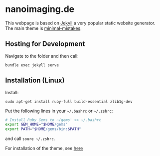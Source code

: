 # nanoimaging.de


This webpage is based on [Jekyll](https://jekyllrb.com/) a very popular static website generator.
The main theme is [minimal-mistakes](https://github.com/mmistakes/minimal-mistakes).

## Hosting for Development
Navigate to the folder and then call:
```
bundle exec jekyll serve
```

## Installation (Linux)

Install:
```
sudo apt-get install ruby-full build-essential zlib1g-dev
```

Put the following lines in your `~/.bashrc` or `~/.zshrc`:
```bash
# Install Ruby Gems to ~/gems' >> ~/.bashrc
export GEM_HOME="$HOME/gems"
export PATH="$HOME/gems/bin:$PATH"
```
and call `soure ~/.zshrc`.

For installation of the theme, see [here](https://github.com/mmistakes/minimal-mistakes#gem-based-method)

